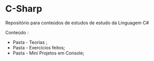 # C-Sharp

 Repositório para conteúdos de estudos de estudo da Linguagem C#
 
 Conteúdo :
 
 - Pasta - Teorias ;
 - Pasta - Exercícios feitos;
 - Pasta - Mini Projetos em Console;
